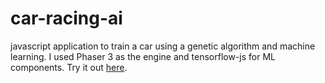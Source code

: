 # car-racing-ai
javascript application to train a car using a genetic algorithm and machine learning. 
I used Phaser 3 as the engine and tensorflow-js for ML components. Try it out [here](https://comlit.github.io/car-racing-ai/).
